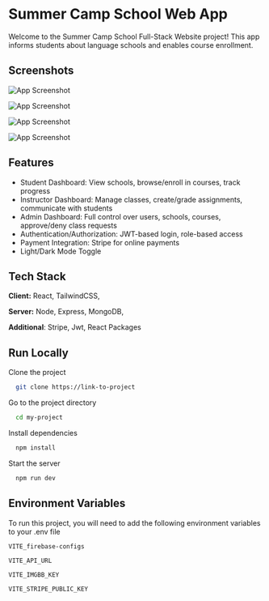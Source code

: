 
# Summer Camp School Web App

Welcome to the Summer Camp School Full-Stack Website project! This app informs students about language schools and enables course enrollment.
## Screenshots

![App Screenshot](https://i.ibb.co/Z8SpGTb/Screenshot-52.png)

![App Screenshot](https://i.ibb.co/B4QdqVK/Screenshot-53.png)

![App Screenshot](https://i.ibb.co/n3k8kSN/Screenshot-51.png)

![App Screenshot](https://i.ibb.co/z5zxj6D/Screenshot-56.png)





## Features

- Student Dashboard: View schools, browse/enroll in courses, track progress
- Instructor Dashboard: Manage classes, create/grade assignments, communicate with students
- Admin Dashboard: Full control over users, schools, courses, approve/deny class requests
- Authentication/Authorization: JWT-based login, role-based access
- Payment Integration: Stripe for online payments
- Light/Dark Mode Toggle

## Tech Stack

**Client:** React, TailwindCSS, 

**Server:** Node, Express, MongoDB,

**Additional**: Stripe, Jwt, React Packages


## Run Locally

Clone the project

```bash
  git clone https://link-to-project
```

Go to the project directory

```bash
  cd my-project
```

Install dependencies

```bash
  npm install
```

Start the server

```bash
  npm run dev
```


## Environment Variables

To run this project, you will need to add the following environment variables to your .env file

`VITE_firebase-configs` 

`VITE_API_URL` 

`VITE_IMGBB_KEY`

`VITE_STRIPE_PUBLIC_KEY`
 

 

